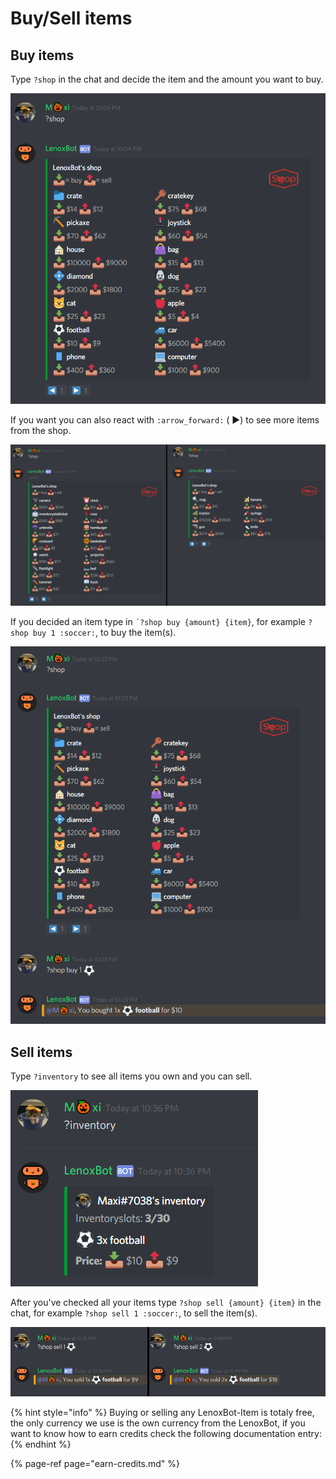 # Buy/Sell items

## Buy items

Type `?shop` in the chat and decide the item and the amount you want to buy.

![?shop Command](../.gitbook/assets/screenshot_1%20%281%29.png)

If you want you can also react with `:arrow_forward:` \( ▶\) to see more items from the shop.

![The second and third shop page.](../.gitbook/assets/unbenannt.png)

If you decided an item type in  `´?shop buy {amount} {item}`, for example `?shop buy 1 :soccer:`, to buy the item\(s\).

![?shop buy {amount} {item}](../.gitbook/assets/screenshot_4.png)



## Sell items

Type `?inventory` to see all items you own and you can sell.

![?inventory](../.gitbook/assets/screenshot_6.png)

After you've checked all your items type `?shop sell {amount} {item}` in the chat, for example `?shop sell 1 :soccer:`, to sell the item\(s\).

![Selled 1 and 2 items.](../.gitbook/assets/unbenannt2.png)



{% hint style="info" %}
Buying or selling any LenoxBot-Item is totaly free, the only currency we use is the own currency from the LenoxBot, if you want to know how to earn credits check the following documentation entry:
{% endhint %}

{% page-ref page="earn-credits.md" %}



